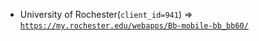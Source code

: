  - University of Rochester(`client_id=941`) => [`https://my.rochester.edu/webapps/Bb-mobile-bb_bb60/`](https://my.rochester.edu/webapps/Bb-mobile-bb_bb60/)
